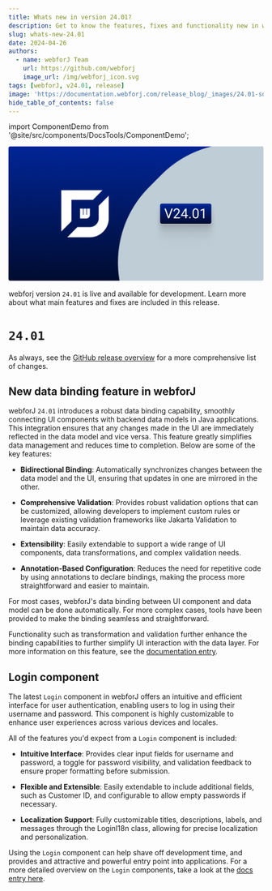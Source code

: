 ```yaml
---
title: Whats new in version 24.01?
description: Get to know the features, fixes and functionality new in webforJ version 24.01.
slug: whats-new-24.01
date: 2024-04-26
authors:
  - name: webforJ Team
    url: https://github.com/webforj
    image_url: /img/webforj_icon.svg
tags: [webforJ, v24.01, release]
image: 'https://documentation.webforj.com/release_blog/_images/24.01-social.png'
hide_table_of_contents: false
---
```


import ComponentDemo from '@site/src/components/DocsTools/ComponentDemo';

![cover image](../../static/release_blog/_images/24.01.png)

webforj version `24.01` is live and available for development. Learn more about what main features and fixes are included in this release.

<!-- ![cover image](../static/img/webforJ-release-banner.png) -->

<!-- truncate -->

# `24.01`

As always, see the [GitHub release overview](https://github.com/webforj/webforj/releases/tag/24.01) for a more comprehensive list of changes.

## New data binding feature in webforJ

webforJ `24.01` introduces a robust data binding capability, smoothly connecting UI components with backend data models in Java applications. This integration ensures that any changes made in the UI are immediately reflected in the data model and vice versa. This feature greatly simplifies data management and reduces time to completion. Below are some of the key features:

- **Bidirectional Binding**: Automatically synchronizes changes between the data model and the UI, ensuring that updates in one are mirrored in the other.

- **Comprehensive Validation**: Provides robust validation options that can be customized, allowing developers to implement custom rules or leverage existing validation frameworks like Jakarta Validation to maintain data accuracy.

- **Extensibility**: Easily extendable to support a wide range of UI components, data transformations, and complex validation needs.

- **Annotation-Based Configuration**: Reduces the need for repetitive code by using annotations to declare bindings, making the process more straightforward and easier to maintain.

For most cases, webforJ's data binding between UI component and data model can be done automatically. For more complex cases, tools have been provided to make the binding seamless and straightforward.

Functionality such as transformation and validation further enhance the binding capabilities to further simplify UI interaction with the data layer. For more information on this feature, see the [documentation entry](../../docs/data-binding/getting-started).


## Login component

<ComponentDemo 
path='https://demo.webforj.com/webapp/controlsamples?class=componentdemos.login.LoginBasic' 
javaE='https://raw.githubusercontent.com/webforj/ControlSamples/main/src/main/java/componentdemos/login/LoginBasic.java'
height = '450px'
/>

The latest `Login` component in webforJ offers an intuitive and efficient interface for user authentication, enabling users to log in using their username and password. This component is highly customizable to enhance user experiences across various devices and locales.

All of the features you'd expect from a `Login` component is included:

- **Intuitive Interface**: Provides clear input fields for username and password, a toggle for password visibility, and validation feedback to ensure proper formatting before submission.

- **Flexible and Extensible**: Easily extendable to include additional fields, such as Customer ID, and configurable to allow empty passwords if necessary.

- **Localization Support**: Fully customizable titles, descriptions, labels, and messages through the LoginI18n class, allowing for precise localization and personalization.

Using the `Login` component can help shave off development time, and provides and attractive and powerful entry point into applications. For a more detailed overview on the `Login` components, take a look at the [docs entry here](../docs/components/login).